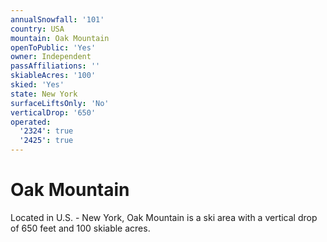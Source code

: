 ```yaml
---
annualSnowfall: '101'
country: USA
mountain: Oak Mountain
openToPublic: 'Yes'
owner: Independent
passAffiliations: ''
skiableAcres: '100'
skied: 'Yes'
state: New York
surfaceLiftsOnly: 'No'
verticalDrop: '650'
operated:
  '2324': true
  '2425': true
---
```



# Oak Mountain

Located in U.S. - New York, Oak Mountain is a ski area with a vertical drop of 650 feet and 100 skiable acres.
